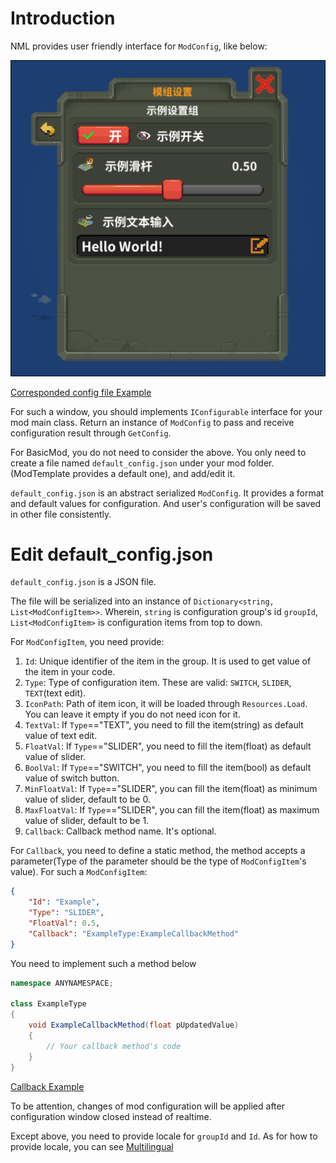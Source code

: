 # Introduction

NML provides user friendly interface for `ModConfig`, like below:

![ModConfig](../.gitbook/assets/MODCONFIG.png)

[Corresponded config file Example](https://github.com/WorldBoxOpenMods/ModExample/blob/master/default_config.json)

For such a window, you should implements `IConfigurable` interface for your mod main class. Return an instance of `ModConfig` to pass and receive configuration result through `GetConfig`.

For BasicMod, you do not need to consider the above. You only need to create a file named `default_config.json` under your mod folder.(ModTemplate provides a default one), and add/edit it. 

`default_config.json` is an abstract serialized `ModConfig`. It provides a format and default values for configuration. And user's configuration will be saved in other file consistently.

# Edit default_config.json

`default_config.json` is a JSON file.

The file will be serialized into an instance of `Dictionary<string, List<ModConfigItem>>`. Wherein, `string` is configuration group's id `groupId`, `List<ModConfigItem>` is configuration items from top to down.

For `ModConfigItem`, you need provide:

1. `Id`: Unique identifier of the item in the group. It is used to get value of the item in your code.
2. `Type`: Type of configuration item. These are valid: `SWITCH`, `SLIDER`, `TEXT`(text edit).
3. `IconPath`: Path of item icon, it will be loaded through `Resources.Load`. You can leave it empty if you do not need icon for it.
4. `TextVal`: If `Type`=="TEXT", you need to fill the item(string) as default value of text edit.
5. `FloatVal`: If `Type`=="SLIDER", you need to fill the item(float) as default value of slider.
6. `BoolVal`: If `Type`=="SWITCH", you need to fill the item(bool) as default value of switch button.
7. `MinFloatVal`: If `Type`=="SLIDER", you can fill the item(float) as minimum value of slider, default to be 0.
8. `MaxFloatVal`: If `Type`=="SLIDER", you can fill the item(float) as maximum value of slider, default to be 1.
9. `Callback`: Callback method name. It's optional.

For `Callback`, you need to define a static method, the method accepts a parameter(Type of the parameter should be the type of `ModConfigItem`'s value). For such a `ModConfigItem`:

```json
{
    "Id": "Example",
    "Type": "SLIDER",
    "FloatVal": 0.5,
    "Callback": "ExampleType:ExampleCallbackMethod"
}
```

You need to implement such a method below

```csharp
namespace ANYNAMESPACE;

class ExampleType
{
    void ExampleCallbackMethod(float pUpdatedValue)
    {
        // Your callback method's code
    }
}

```

[Callback Example](https://github.com/WorldBoxOpenMods/ModExample/blob/master/content/ExampleActions.cs)

To be attention, changes of mod configuration will be applied after configuration window closed instead of realtime.

Except above, you need to provide locale for `groupId` and `Id`. As for how to provide locale, you can see [Multilingual](Multilingual.md)